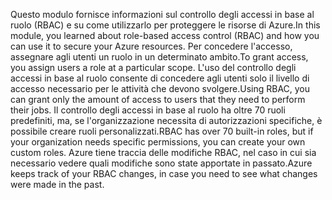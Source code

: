 <span data-ttu-id="c809e-101">Questo modulo fornisce informazioni sul controllo degli accessi in base al ruolo (RBAC) e su come utilizzarlo per proteggere le risorse di Azure.</span><span class="sxs-lookup"><span data-stu-id="c809e-101">In this module, you learned about role-based access control (RBAC) and how you can use it to secure your Azure resources.</span></span> <span data-ttu-id="c809e-102">Per concedere l'accesso, assegnare agli utenti un ruolo in un determinato ambito.</span><span class="sxs-lookup"><span data-stu-id="c809e-102">To grant access, you assign users a role at a particular scope.</span></span> <span data-ttu-id="c809e-103">L'uso del controllo degli accessi in base al ruolo consente di concedere agli utenti solo il livello di accesso necessario per le attività che devono svolgere.</span><span class="sxs-lookup"><span data-stu-id="c809e-103">Using RBAC, you can grant only the amount of access to users that they need to perform their jobs.</span></span> <span data-ttu-id="c809e-104">Il controllo degli accessi in base al ruolo ha oltre 70 ruoli predefiniti, ma, se l'organizzazione necessita di autorizzazioni specifiche, è possibile creare ruoli personalizzati.</span><span class="sxs-lookup"><span data-stu-id="c809e-104">RBAC has over 70 built-in roles, but if your organization needs specific permissions, you can create your own custom roles.</span></span> <span data-ttu-id="c809e-105">Azure tiene traccia delle modifiche RBAC, nel caso in cui sia necessario vedere quali modifiche sono state apportate in passato.</span><span class="sxs-lookup"><span data-stu-id="c809e-105">Azure keeps track of your RBAC changes, in case you need to see what changes were made in the past.</span></span>